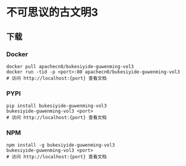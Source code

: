 # 不可思议的古文明3

## 下载

### Docker

```
docker pull apachecn0/bukesiyide-guwenming-vol3
docker run -tid -p <port>:80 apachecn0/bukesiyide-guwenming-vol3
# 访问 http://localhost:{port} 查看文档
```

### PYPI

```
pip install bukesiyide-guwenming-vol3
bukesiyide-guwenming-vol3 <port>
# 访问 http://localhost:{port} 查看文档
```

### NPM

```
npm install -g bukesiyide-guwenming-vol3
bukesiyide-guwenming-vol3 <port>
# 访问 http://localhost:{port} 查看文档
```